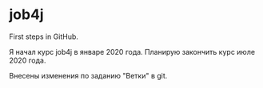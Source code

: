 # job4j
First steps in GitHub.

Я начал курс job4j в январе 2020 года. Планирую закончить курс июле 2020 года.

Внесены изменения по заданию "Ветки" в git.
